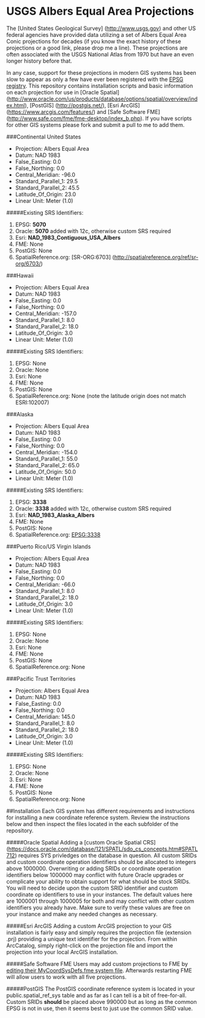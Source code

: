 # USGS Albers Equal Area Projections
The [United States Geological Survey] (http://www.usgs.gov) and other US federal agencies have provided data utilizing a set of Albers Equal Area Conic projections for decades (if you know the exact history of these projections or a good link, please drop me a line).  These projections are often associated with the USGS National Atlas from 1970 but have an even longer history before that.

In any case, support for these projections in modern GIS systems has been slow to appear as only a few have ever been registered with the [EPSG registry](https://www.epsg-registry.org/).  This repository contains installation scripts and basic information on each projection for use in [Oracle Spatial] (http://www.oracle.com/us/products/database/options/spatial/overview/index.html), [PostGIS] (http://postgis.net/), [Esri ArcGIS] (https://www.arcgis.com/features/) and [Safe Software FME] (http://www.safe.com/fme/fme-desktop/index_b.php).  If you have scripts for other GIS systems please fork and submit a pull to me to add them.

###Continental United States
* Projection: Albers Equal Area
* Datum: NAD 1983
* False_Easting: 0.0
* False_Northing: 0.0
* Central_Meridian: -96.0
* Standard_Parallel_1: 29.5
* Standard_Parallel_2: 45.5
* Latitude_Of_Origin: 23.0
* Linear Unit: Meter (1.0)

#####Existing SRS Identifiers:
1. EPSG: **5070**
2. Oracle: **5070** added with 12c, otherwise custom SRS required
3. Esri: **NAD_1983_Contiguous_USA_Albers**
4. FME: None
5. PostGIS: None
6. SpatialReference.org: [SR-ORG:6703] (http://spatialreference.org/ref/sr-org/6703/)

###Hawaii
* Projection: Albers Equal Area
* Datum: NAD 1983
* False_Easting: 0.0
* False_Northing: 0.0
* Central_Meridian: -157.0
* Standard_Parallel_1: 8.0
* Standard_Parallel_2: 18.0
* Latitude_Of_Origin: 3.0
* Linear Unit: Meter (1.0)

#####Existing SRS Identifiers:
1. EPSG: None
2. Oracle: None
3. Esri: None
4. FME: None
5. PostGIS: None
6. SpatialReference.org: None (note the latitude origin does not match ESRI:102007)

###Alaska
* Projection: Albers Equal Area
* Datum: NAD 1983
* False_Easting: 0.0
* False_Northing: 0.0
* Central_Meridian: -154.0
* Standard_Parallel_1: 55.0
* Standard_Parallel_2: 65.0
* Latitude_Of_Origin: 50.0
* Linear Unit: Meter (1.0)

#####Existing SRS Identifiers:
1. EPSG: **3338**
2. Oracle: **3338**  added with 12c, otherwise custom SRS required
3. Esri: **NAD_1983_Alaska_Albers**
4. FME: None
5. PostGIS: None
6. SpatialReference.org: [EPSG:3338](http://spatialreference.org/ref/epsg/3338/)

###Puerto Rico/US Virgin Islands
* Projection: Albers Equal Area
* Datum: NAD 1983
* False_Easting: 0.0
* False_Northing: 0.0
* Central_Meridian: -66.0
* Standard_Parallel_1: 8.0
* Standard_Parallel_2: 18.0
* Latitude_Of_Origin: 3.0
* Linear Unit: Meter (1.0)

#####Existing SRS Identifiers:
1. EPSG: None
2. Oracle: None
3. Esri: None
4. FME: None
5. PostGIS: None
6. SpatialReference.org: None

###Pacific Trust Territories
* Projection: Albers Equal Area
* Datum: NAD 1983
* False_Easting: 0.0
* False_Northing: 0.0
* Central_Meridian: 145.0
* Standard_Parallel_1: 8.0
* Standard_Parallel_2: 18.0
* Latitude_Of_Origin: 3.0
* Linear Unit: Meter (1.0)

#####Existing SRS Identifiers:
1. EPSG: None
2. Oracle: None
3. Esri: None
4. FME: None
5. PostGIS: None
6. SpatialReference.org: None

##Installation
Each GIS system has different requirements and instructions for installing a new coordinate reference system. Review the instructions below and then inspect the files located in the each subfolder of the repository. 

#####Oracle Spatial
Adding a [custom Oracle Spatial CRS] (https://docs.oracle.com/database/121/SPATL/sdo_cs_concepts.htm#SPATL712) requires SYS privledges on the database in question.  All custom SRIDs and custom coordinate operation identifiers should be allocated to integers above 1000000.  Overwriting or adding SRIDs or coordinate operation identifiers below 1000000 may conflict with future Oracle upgrades or complicate your ability to obtain support for what should be stock SRIDs.  You will need to decide upon the custom SRID identifier and  custom coordinate op identifiers to use in your instances.  The default values here are 1000001 through 1000005 for both and may conflict with other custom identifiers you already have.  Make sure to verify these values are free on your instance and make any needed changes as necessary.

#####Esri ArcGIS
Adding a custom ArcGIS projection to your GIS installation is fairly easy and simply requires the projection file (extension .prj) providing a unique text identifier for the projection.  From within ArcCatalog, simply right-click on the projection file and import the projection into your local ArcGIS installation.

#####Safe Software FME
Users may add custom projections to FME by [editing their MyCoordSysDefs.fme system file](http://docs.safe.com/fme/2013/html/FME_Workbench/Default.htm#About_Custom_Coordinate_Systems.htm). Afterwards restarting FME will allow users to work with all five projections.

#####PostGIS
The PostGIS coordinate reference system is located in your public.spatial_ref_sys table and as far as I can tell is a bit of free-for-all.  Custom SRIDs **should** be placed above 990000 but as long as the common EPSG is not in use, then it seems best to just use the common SRID value.  
